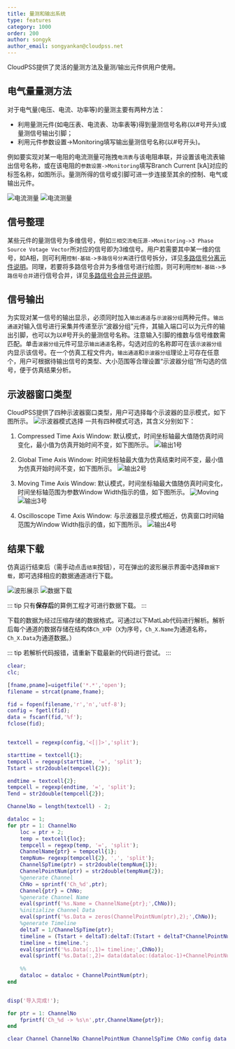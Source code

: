 ```yaml
---
title: 量测和输出系统
type: features
category: 1000
order: 200
author: songyk
author_email: songyankan@cloudpss.net
---
```


CloudPSS提供了灵活的量测方法及量测/输出元件供用户使用。

## 电气量量测方法

对于电气量(电压、电流、功率等)的量测主要有两种方法：
+ 利用量测元件(如电压表、电流表、功率表等)得到量测信号名称(以#号开头)或量测信号输出引脚；
+ 利用元件参数设置->Monitoring填写输出量测信号名称(以#号开头)。

例如要实现对某一电阻的电流测量可拖拽`电流表`与该电阻串联，并设置该电流表输出信号名称，或在该电阻的`参数设置->Monitoring`填写Branch Current [kA]对应的标签名称，如图所示。量测所得的信号或引脚可进一步连接至其余的控制、电气或输出元件。

![电流测量](Measure/L1.png "采用电流表测量电流")
![电流测量](Measure/L2.png "采用内部量输出得到电流测量信号")

## 信号整理

某些元件的量测信号为多维信号，例如`三相交流电压源->Monitoring->3 Phase Source Votage Vector`所对应的信号即为3维信号。用户若需要其中某一维的信号，如A相，则可利用`控制-基础->多路信号分离`进行信号拆分，详见[多路信号分离元件说明](../components/comp_ChannelDeMerge.md)。同理，若要将多路信号合并为多维信号进行绘图，则可利用`控制-基础->多路信号合并`进行信号合并，详见[多路信号合并元件说明](../components/comp_ChannelMerge.md)。

## 信号输出

为实现对某一信号的输出显示，必须同时加入`输出通道`与`示波器分组`两种元件。`输出通道`对输入信号进行采集并传递至示“波器分组”元件，其输入端口可以为元件的输出引脚，也可以为以#号开头的量测信号名称。注意输入引脚的维数与信号维数需匹配。单击`波器分组`元件可显示`输出通道`名称，勾选对应的名称即可在该`示波器分组`内显示该信号。在一个仿真工程文件内，`输出通道`和`示波器分组`理论上可存在任意个，用户可根据待输出信号的类型、大小范围等合理设置“示波器分组”所勾选的信号，便于仿真结果分析。

## 示波器窗口类型

CloudPSS提供了四种示波器窗口类型，用户可选择每个示波器的显示模式，如下图所示。
![示波器模式选择](Measure/示波器模式选择.png "示波器显示模式选择")
一共有四种模式可选，其含义分别如下：
1. Compressed Time Axis Window: 默认模式，时间坐标轴最大值随仿真时间变化，最小值为仿真开始时间不变，如下图所示。
![输出1号](Measure/输出1号-1.gif "Compressed Time Axis Window模式演示")

2. Global Time Axis Window: 时间坐标轴最大值为仿真结束时间不变，最小值为仿真开始时间不变，如下图所示。
![输出2号](Measure/输出2号-1.gif "Global Time Axis Window模式演示")

3. Moving Time Axis Window: 默认模式，时间坐标轴最大值随仿真时间变化，时间坐标轴范围为参数Window Width指示的值，如下图所示。
![Moving](Measure/Moving.png "Moving Time Axis Window示波器参数")
![输出3号](Measure/输出3号-1.gif "Moving Time Axis Window模式演示")

4. Oscilloscope Time Axis Window: 与示波器显示模式相近，仿真窗口时间轴范围为Window Width指示的值，如下图所示。
![输出4号](Measure/输出4号.gif "Oscilloscope Time Axis Window模式演示")

## 结果下载

仿真运行结束后（需手动点击`结束`按钮），可在弹出的波形展示界面中选择`数据下载`，即可选择相应的数据通道进行下载。
 

![波形展示](Measure/datadownload.png "波形展示界面")
![数据下载](Measure/datadownloaddialog.png "数据下载界面")

::: tip
只有**保存后**的算例工程才可进行数据下载。
:::

下载的数据为经过压缩存储的数据格式。可通过以下MatLab代码进行解析。解析后每个通道的数据存储在结构体`Ch_X`中（`X`为序号，`Ch_X.Name`为通道名称，`Ch_X.Data`为通道数据。）

::: tip
若解析代码报错，请重新下载最新的代码进行尝试。
:::

```matlab 将数据导入 MatLab /features/Measure/CloudPSSDataImport.m CloudPSSDataImport.m
clear;
clc;

[fname,pname]=uigetfile('*.*','open');
filename = strcat(pname,fname);

fid = fopen(filename,'r','n','utf-8');
config = fgetl(fid);
data = fscanf(fid,'%f');
fclose(fid);


textcell = regexp(config,'<[|]>','split');

starttime = textcell{1};
tempcell = regexp(starttime, '=', 'split');
Tstart = str2double(tempcell{2});

endtime = textcell{2};
tempcell = regexp(endtime, '=', 'split');
Tend = str2double(tempcell{2});

ChannelNo = length(textcell) - 2;

dataloc = 1;
for ptr = 1: ChannelNo
    loc = ptr + 2;
    temp = textcell{loc};
    tempcell = regexp(temp, '=', 'split');
    ChannelName{ptr} = tempcell{1};
    tempNum= regexp(tempcell{2}, ',', 'split');
    ChannelSpTime(ptr) = str2double(tempNum{1});
    ChannelPointNum(ptr) = str2double(tempNum{2});
    %generate Channel
    ChNo = sprintf('Ch_%d',ptr);
    Channel{ptr} = ChNo;
    %generate Channel Name
    eval(sprintf('%s.Name = ChannelName{ptr};',ChNo));
    %initialize Channel Data
    eval(sprintf('%s.Data = zeros(ChannelPointNum(ptr),2);',ChNo));
    %generate Timeline
    deltaT = 1/ChannelSpTime(ptr);
    timeline = (Tstart + deltaT):deltaT:(Tstart + deltaT*ChannelPointNum(ptr));
    timeline = timeline.';
    eval(sprintf('%s.Data(:,1)= timeline;',ChNo));
    eval(sprintf('%s.Data(:,2)= data(dataloc:(dataloc-1)+ChannelPointNum(ptr));',ChNo));
    
    %%
    dataloc = dataloc + ChannelPointNum(ptr);
end


disp('导入完成!');

for ptr = 1: ChannelNo
    fprintf('Ch_%d -> %s\n',ptr,ChannelName{ptr});
end

clear Channel ChannelNo ChannelPointNum ChannelSpTime ChNo config data dataloc deltaT endtime fid filename fname loc pname ptr starttime temp tempcell tempNum Tend textcell timeline Tstart ans
```














